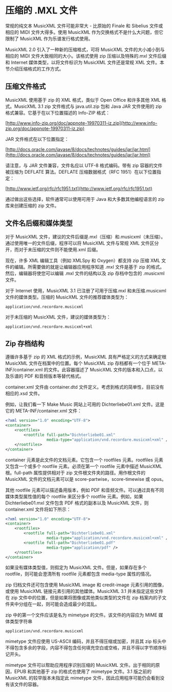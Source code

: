 # 压缩的 .MXL 文件

常规的纯文本 MusicXML 文件可能非常大 - 比原始的 Finale 和 Sibelius 文件或相应的 MIDI 文件大得多。使用 MusicXML 作为交换格式不是什么大问题，但它限制了 MusicXML 作为乐谱发行格式使用。

MusicXML 2.0 引入了一种新的压缩格式，可将 MusicXML 文件的大小减小到与相应的 MIDI 文件大致相同的大小。该格式使用 zip 压缩以及特殊的.mxl 文件后缀和 Internet 媒体类型，以将文件标识为 MusicXML 文件还是常规 XML 文件。本节介绍压缩格式的工作方式。

## 压缩文件格式

MusicXML 使用基于 zip 的 XML 格式，类似于 Open Office 和许多其他 XML 格式。MusicXML 3.1 zip 文件格式与 java.util.zip 包和 Java JAR 文件使用的 zip 格式兼容。它基于在以下位置描述的 Info-ZIP 格式：

[http://www.info-zip.org/doc/appnote-19970311-iz.zip](http://www.info-zip.org/doc/appnote-19970311-iz.zip)

JAR 文件格式在以下位置指定：

[http://docs.oracle.com/javase/8/docs/technotes/guides/jar/jar.html](http://docs.oracle.com/javase/8/docs/technotes/guides/jar/jar.html)

请注意，与 JAR 文件兼容，文件名应以 UTF-8 格式编码。带有 zip 容器的文件被压缩为 DEFLATE 算法。DEFLATE 压缩数据格式（RFC 1951）在以下位置指定：

[http://www.ietf.org/rfc/rfc1951.txt](http://www.ietf.org/rfc/rfc1951.txt)

通过做出这些选择，软件通常可以使用可用于 Java 和大多数其他编程语言的 zip 库来创建压缩的 zip 文件。

## 文件名后缀和媒体类型

对于 MusicXML 文件，建议的文件后缀是.mxl（压缩）和.musicxml（未压缩）。通过使用唯一的文件后缀，程序可以将 MusicXML 文件与常规 XML 文件区分开，而对于未压缩的文件则不能使用.xml 后缀。

现在，许多 XML 编辑工具（例如 XMLSpy 和 Oxygen）都支持 zip 压缩 XML 文件的编辑。所需要做的就是让编辑器应用程序知道 .mxl 文件是基于 zip 的格式。然后，编辑器将使您可以编辑 .mxl 文件的结构以及 zip 存档中包含的 .musicxml 文件。

对于 Internet 使用，MusicXML 3.1 已注册了可用于压缩.mxl 和未压缩.musicxml 文件的媒体类型。压缩的 MusicXML 文件的推荐媒体类型为：

```text
application/vnd.recordare.musicxml
```

对于未压缩的 MusicXML 文件，建议的媒体类型为：

```text
application/vnd.recordare.musicxml+xml
```

## Zip 存档结构

遵循许多基于 zip 的 XML 格式的示例，MusicXML 具有严格定义的方式来确定根 MusicXML 文件在档案中的位置。每个 MusicXML zip 存档都有一个位于 META-INF/container.xml 的文件。此容器描述了 MusicXML 文件的版本和入口点，以及乐谱的 PDF 和音频版本等替代格式。

container.xml 文件由 container.dtd 文件定义。考虑到格式的简单性，目前没有相应的.xsd 文件。

例如，让我们看一下 Make Music 网站上可用的 Dichterliebe01.xml 文件。这是它的 META-INF/container.xml 文件：

```xml
<?xml version="1.0" encoding="UTF-8">
<container>
    <rootfiles>
        <rootfile full-path="Dichterliebe01.xml"
                  media-type="application/vnd.recordare.musicxml+xml" />
    </rootfiles>
</container>
```

container 元素是此文件的文档元素。它包含一个 rootfiles 元素。rootfiles 元素又包含一个或多个 rootfile 元素。必须在第一个 rootfile 元素中描述 MusicXML 根。full-path 属性提供相对于 zip 文件根文件夹的路径。用作根文件的 MusicXML 文件的文档元素可以是 score-partwise，score-timewise 或 opus。

其他 rootfile 元素可以描述备用版本，例如 PDF 和音频文件。可以通过具有不同媒体类型属性值的每个 rootfile 来区分多个 rootfile 元素。例如，如果 Dichterliebe01.mxl 文件包含 PDF 格式的副本以及 MusicXML 文件，则 container.xml 文件将如下所示：

```xml
<?xml version="1.0" encoding="UTF-8">
<container>
    <rootfiles>
        <rootfile full-path="Dichterliebe01.xml"
                  media-type="application/vnd.recordare.musicxml+xml" />
        <rootfile full-path="Dichterliebe01.pdf"
                  media-type="application/pdf" />
    </rootfiles>
</container>
```

如果没有媒体类型值，则假定为 MusicXML 文件。但是，如果存在多个 rootfile，则可能会澄清所有 rootfile 元素都包含 media-type 属性的情况。

zip 归档文件还可包含使用 MusicXML image 和 credit-image 元素引用的图像，或使用 MusicXML 链接元素引用的其他媒体。MusicXML 3.1 并未指定这些文件在 zip 文件中的位置，但是如果将图像或其他类似类型的文件在 zip 档案内的子文件夹中分组在一起，则可能会造成最少的混乱。

zip 中的第一个文件应该是名为 mimetype 的文件。该文件的内容应为 MIME 媒体类型字符串

```text
application/vnd.recordare.musicxml
```

mimetype 文件应使用 US-ASCII 编码，并且不得压缩或加密，并且其 zip 标头中不得包含多余的字段，内容不得包含任何填充空白或空格，并且不得以字节顺序标记开头。

mimetype 文件可以帮助应用程序识别压缩的 MusicXML 文件。出于相同的原因，EPUB 和其他基于 zip 的格式也使用了 mimetype 文件。3.1 版之前的 MusicXML 的较早版本未指定此 mimetype 文件，因此应用程序可能仍会看到没有该文件的容器。
